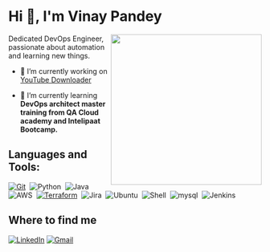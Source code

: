 <h1 align="left">Hi 👋, I'm Vinay Pandey</h1>
<img align='right' src="https://media.giphy.com/media/fHfDyRjBvSyLUNXBhE/giphy.gif" width="300">

Dedicated DevOps Engineer, passionate about automation and learning new things.

- 🔭 I’m currently working on [YouTube Downloader](https://github.com/vinaypandat/youtube_downloader_2.0.git)

- 🌱 I’m currently learning **DevOps architect master training from QA Cloud academy and Intelipaat Bootcamp.**

##  Languages and Tools:
<p>
  <a href="https://certificates.cloudacademy.com/951b2b3bb4776ce3cca2c565449c0d5b83da9e25.pdf" target="_blank"><img alt="Git" 
      src="https://img.shields.io/badge/git-%23F05033.svg?style=for-the-badge&logo=git&logoColor=white" /></a>&nbsp;
  <img src="https://img.shields.io/badge/python-3670A0?style=for-the-badge&logo=python&logoColor=ffdd54" alt="Python" />&nbsp;
  <img src="https://img.shields.io/badge/java-%23ED8B00.svg?style=for-the-badge&logo=java&logoColor=white" alt="Java" />&nbsp;
  <img src="https://img.shields.io/badge/AWS-%23FF9900.svg?style=for-the-badge&logo=amazon-aws&logoColor=white" alt="AWS" />&nbsp;
  <a href="https://certificates.cloudacademy.com/8a7e92807784fd7350be8de24b2c82f8d4a01618.pdf" target="_blank"><img alt="Terraform"
      src="https://img.shields.io/badge/terraform-%235835CC.svg?style=for-the-badge&logo=terraform&logoColor=white" /></a>&nbsp;
  <img src="https://img.shields.io/badge/jira-%230A0FFF.svg?style=for-the-badge&logo=jira&logoColor=white" alt="Jira" />&nbsp;
  <img src="https://img.shields.io/badge/Ubuntu-E95420?style=for-the-badge&logo=ubuntu&logoColor=white" alt="Ubuntu"/>&nbsp;
  <img src="https://img.shields.io/badge/shell_script-%23121011.svg?style=for-the-badge&logo=gnu-bash&logoColor=white" alt="Shell" />&nbsp;
  <img src="https://img.shields.io/badge/mysql-%2300f.svg?style=for-the-badge&logo=mysql&logoColor=white" alt="mysql"/>&nbsp;
  <img src="https://img.shields.io/badge/jenkins-%232C5263.svg?style=for-the-badge&logo=jenkins&logoColor=white" alt="Jenkins"/>&nbsp;
</p>

## Where to find me
<p> 
  <a href="https://www.linkedin.com/in/vinay-pandey/" target="_blank"><img alt="LinkedIn"
      src="https://img.shields.io/badge/linkedin-%230077B5.svg?&style=for-the-badge&logo=linkedin&logoColor=white" /></a>
  <a href="mailto:engg.vinaypandey@gmail.com" target="_blank"><img alt="Gmail"
      src="https://img.shields.io/badge/Gmail-D14836?style=for-the-badge&logo=gmail&logoColor=white" /></a>
</p>
